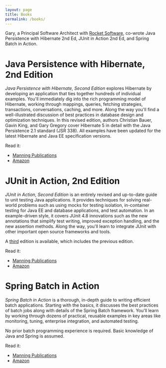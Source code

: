 ```yaml
---
layout: page
title: Books
permalink: /books/
---
```


Gary, a Principal Software Architect with [Rocket Software](https://www.rocketsoftware.com/), co-wrote Java Persistence with Hibernate 2nd Ed, JUnit in Action 2nd Ed, and Spring Batch in Action.

# Java Persistence with Hibernate, 2nd Edition

*Java Persistence with Hibernate, Second Edition* explores Hibernate by developing an application that ties together hundreds of individual examples. You'll immediately dig into the rich programming model of Hibernate, working through mappings, queries, fetching strategies, transactions, conversations, caching, and more. Along the way you'll find a well-illustrated discussion of best practices in database design and optimization techniques. In this revised edition, authors Christian Bauer, Gavin King, and Gary Gregory cover Hibernate 5 in detail with the Java Persistence 2.1 standard (JSR 338). All examples have been updated for the latest Hibernate and Java EE specification versions. 

Read it:
- [Manning Publications](https://www.manning.com/books/java-persistence-with-hibernate-second-edition)
- [Amazon](https://www.amazon.com/Java-Persistence-Hibernate-Christian-Bauer/dp/1617290459/ref=sr_1_3?dchild=1&keywords=Gary+Gregory&qid=1621779270&sr=8-3)

# JUnit in Action, 2nd Edition

*JUnit in Action, Second Edition* is an entirely revised and up-to-date guide to unit testing Java applications. It provides techniques for solving real-world problems such as using mocks for testing isolation, in-container testing for Java EE and database applications, and test automation. In an example-driven style, it covers JUnit 4.8 innovations such as the new annotations that simplify test writing, improved exception handling, and the new assertion methods. Along the way, you'll learn to integrate JUnit with other important open source frameworks and tools.

A [third](https://www.manning.com/books/junit-in-action-third-edition) edition is available, which includes the previous edition.

Read it:
- [Manning Publications](https://www.manning.com/books/junit-in-action-second-edition)
- [Amazon](https://www.amazon.com/JUnit-Action-Second-Petar-Tahchiev/dp/1935182021/ref=monarch_sidesheet)

# Spring Batch in Action

*Spring Batch in Action* is a thorough, in-depth guide to writing efficient batch applications. Starting with the basics, it discusses the best practices of batch jobs along with details of the Spring Batch framework. You'll learn by working through dozens of practical, reusable examples in key areas like monitoring, tuning, enterprise integration, and automated testing.

No prior batch programming experience is required. Basic knowledge of Java and Spring is assumed.

Read it:
- [Manning Publications](https://www.manning.com/books/spring-batch-in-action)
- [Amazon](https://www.amazon.com/Spring-Batch-Action-Arnaud-Cogoluegnes/dp/1935182951/ref=sr_1_3?dchild=1&keywords=Spring+Batch+in+Action&qid=1621779433&s=books&sr=1-3)
